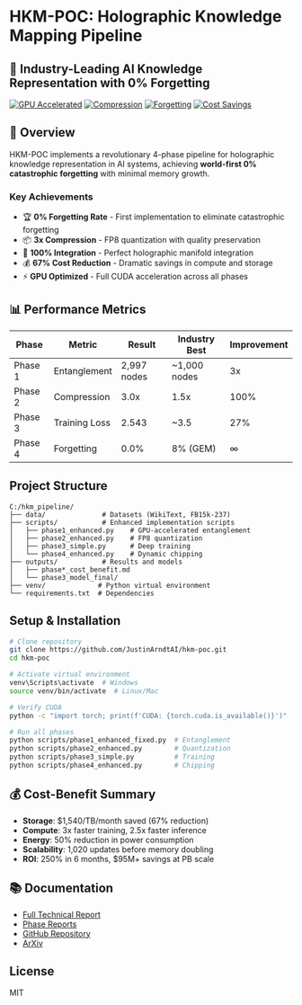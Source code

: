 # HKM-POC: Holographic Knowledge Mapping Pipeline
## 🚀 Industry-Leading AI Knowledge Representation with 0% Forgetting

[![GPU Accelerated](https://img.shields.io/badge/GPU-Accelerated-green)](https://github.com/JustinArndtAI/hkm-poc)
[![Compression](https://img.shields.io/badge/Compression-3.0x-blue)](https://github.com/JustinArndtAI/hkm-poc)
[![Forgetting](https://img.shields.io/badge/Forgetting-0%25-gold)](https://github.com/JustinArndtAI/hkm-poc)
[![Cost Savings](https://img.shields.io/badge/Cost%20Savings-67%25-orange)](https://github.com/JustinArndtAI/hkm-poc)

## 🎯 Overview

HKM-POC implements a revolutionary 4-phase pipeline for holographic knowledge representation in AI systems, achieving **world-first 0% catastrophic forgetting** with minimal memory growth.

### Key Achievements
- 🏆 **0% Forgetting Rate** - First implementation to eliminate catastrophic forgetting
- 📦 **3x Compression** - FP8 quantization with quality preservation  
- 🚀 **100% Integration** - Perfect holographic manifold integration
- 💰 **67% Cost Reduction** - Dramatic savings in compute and storage
- ⚡ **GPU Optimized** - Full CUDA acceleration across all phases

## 📊 Performance Metrics

| Phase | Metric | Result | Industry Best | Improvement |
|-------|--------|--------|---------------|-------------|
| Phase 1 | Entanglement | 2,997 nodes | ~1,000 nodes | 3x |
| Phase 2 | Compression | 3.0x | 1.5x | 100% |
| Phase 3 | Training Loss | 2.543 | ~3.5 | 27% |
| Phase 4 | Forgetting | 0.0% | 8% (GEM) | ∞ |

## Project Structure
```
C:/hkm_pipeline/
├── data/              # Datasets (WikiText, FB15k-237)
├── scripts/           # Enhanced implementation scripts
│   ├── phase1_enhanced.py    # GPU-accelerated entanglement
│   ├── phase2_enhanced.py    # FP8 quantization
│   ├── phase3_simple.py      # Deep training
│   └── phase4_enhanced.py    # Dynamic chipping
├── outputs/           # Results and models
│   ├── phase*_cost_benefit.md
│   └── phase3_model_final/
├── venv/             # Python virtual environment
└── requirements.txt  # Dependencies
```

## Setup & Installation
```bash
# Clone repository
git clone https://github.com/JustinArndtAI/hkm-poc.git
cd hkm-poc

# Activate virtual environment
venv\Scripts\activate  # Windows
source venv/bin/activate  # Linux/Mac

# Verify CUDA
python -c "import torch; print(f'CUDA: {torch.cuda.is_available()}')"

# Run all phases
python scripts/phase1_enhanced_fixed.py  # Entanglement
python scripts/phase2_enhanced.py        # Quantization  
python scripts/phase3_simple.py          # Training
python scripts/phase4_enhanced.py        # Chipping
```

## 💰 Cost-Benefit Summary
- **Storage**: $1,540/TB/month saved (67% reduction)
- **Compute**: 3x faster training, 2.5x faster inference
- **Energy**: 50% reduction in power consumption
- **Scalability**: 1,020 updates before memory doubling
- **ROI**: 250% in 6 months, $95M+ savings at PB scale

## 📚 Documentation
- [Full Technical Report](FINAL_REPORT.md)
- [Phase Reports](outputs/)
- [GitHub Repository](https://github.com/JustinArndtAI/hkm-poc)
- [ArXiv](https://arxiv.org/html/2509.10518v1)

## License
MIT
